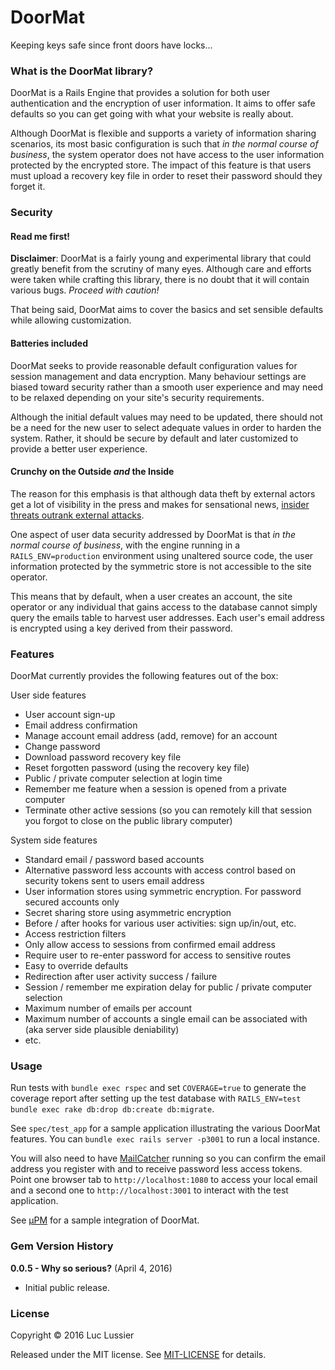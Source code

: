 # DoorMat

Keeping keys safe since front doors have locks...


### What is the DoorMat library?

DoorMat is a Rails Engine that provides a solution for both user authentication and the encryption of user information. It aims to offer safe defaults so you can get going with what your website is really about.

Although DoorMat is flexible and supports a variety of information sharing scenarios, its most basic configuration is such that _in the normal course of business_, the system operator does not have access to the user information protected by the encrypted store. The impact of this feature is that users must upload a recovery key file in order to reset their password should they forget it.


### Security

#### Read me first!
**Disclaimer**: DoorMat is a fairly young and experimental library that could greatly benefit from the scrutiny of many eyes. Although care and efforts were taken while crafting this library, there is no doubt that it will contain various bugs. _Proceed with caution!_

That being said, DoorMat aims to cover the basics and set sensible defaults while allowing customization.

#### Batteries included
DoorMat seeks to provide reasonable default configuration values for session management and data encryption. Many behaviour settings are biased toward security rather than a smooth user experience and may need to be relaxed depending on your site's security requirements.

Although the initial default values may need to be updated, there should not be a need for the new user to select adequate values in order to harden the system. Rather, it should be secure by default and later customized to provide a better user experience.

#### Crunchy on the Outside _and_ the Inside
The reason for this emphasis is that although data theft by external actors get a lot of visibility in the press and makes for sensational news, [insider threats outrank external attacks](https://securityintelligence.com/the-threat-is-coming-from-inside-the-network/).

One aspect of user data security addressed by DoorMat is that _in the normal course of business_, with the engine running in a `RAILS_ENV=production` environment using unaltered source code, the user information protected by the symmetric store is not accessible to the site operator.

This means that by default, when a user creates an account, the site operator or any individual that gains access to the database cannot simply query the emails table to harvest user addresses. Each user's email address is encrypted using a key derived from their password.


### Features

DoorMat currently provides the following features out of the box:

User side features
- User account sign-up
- Email address confirmation
- Manage account email address (add, remove) for an account
- Change password
- Download password recovery key file
- Reset forgotten password (using the recovery key file)
- Public / private computer selection at login time
- Remember me feature when a session is opened from a private computer
- Terminate other active sessions (so you can remotely kill that session you forgot to close on the public library computer)

System side features
- Standard email / password based accounts
- Alternative password less accounts with access control based on security tokens sent to users email address
- User information stores using symmetric encryption. For password secured accounts only
- Secret sharing store using asymmetric encryption
- Before / after hooks for various user activities: sign up/in/out, etc.
- Access restriction filters
 - Only allow access to sessions from confirmed email address
 - Require user to re-enter password for access to sensitive routes
- Easy to override defaults
 - Redirection after user activity success / failure
 - Session / remember me expiration delay for public / private computer selection
 - Maximum number of emails per account
 - Maximum number of accounts a single email can be associated with (aka server side plausible deniability)
 - etc.


### Usage

Run tests with `bundle exec rspec` and set `COVERAGE=true` to generate the coverage report after setting up the test database with `RAILS_ENV=test bundle exec rake db:drop db:create db:migrate`.

See `spec/test_app` for a sample application illustrating the various DoorMat features. You can `bundle exec rails server -p3001` to run a local instance.

You will also need to have [MailCatcher](https://mailcatcher.me/) running so you can confirm the email address you register with and to receive password less access tokens.
Point one browser tab to `http://localhost:1080` to access your local email and a second one to `http://localhost:3001` to interact with the test application.

See [&mu;PM](https://github.com/datamolecule/mupm) for a sample integration of DoorMat.


### Gem Version History

**0.0.5 - Why so serious?** (April 4, 2016)

* Initial public release.


### License

Copyright &copy; 2016 Luc Lussier

Released under the MIT license. See [MIT-LICENSE](MIT-LICENSE) for details.
